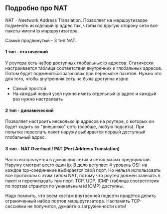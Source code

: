 ## Подробно про NAT

NAT - Neetwork Address Translation. Позволяет на маршрутизаоре подменять исходящий ip адрес так, чтобы по другую сторону сети все пакеты имели ip маршрутизатора.

Самый продвинутый - 3 тип NAT.

#### 1 тип - статический
У роутера есть набор доступных глобальных ip адресов. Статически настраивается таблица соответствия внутренних и глобальных адресов. Потом  будет подменяться заголовок при пересылке пакетов. Нужно это для того, чтобы внутренняя сеть не была доступна извне.

+ Самый простой
+ На каждый новый узел нужно иметь отдельный ip адрес и каждый раз нужно настраивать

#### 2 тип -  динамический

Позволяет настроить  несколько ip адресов на роутере, с которых он будет ходить во "внешнюю" сеть (вообще, любую подсеть). При попытке переслать пакет наружу выбирается первый доступный глобальный адрес.

#### 3 тип - NAT Overload / PAT (Port Address Translation)

Часто используется в домашних сетях и сетях малых предприятий. Наружу смотрит всего один ip. В дело вступает 4 уровень OSI: на каждое tcp-соединение выбирается свой порт.
Но нельзя использовать все протоколы с этим типом NAT, потому что роутер должен залезать в пакет и переписывать там порт. TCP, UDP, ICMP (таблица соответствия по портам страится по уникальным id ICMP) доступны.

Надо помнить, что всем хостам внутренней подсети придётся делить ограниченный набор портов маршрутизатора. Наспамить TCP-сессиями не получится, думайте о загруженности сети!